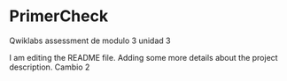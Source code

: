 # PrimerCheck
Qwiklabs assessment de modulo 3 unidad 3


I am editing the README file. Adding some more details about the project description.
Cambio 2
